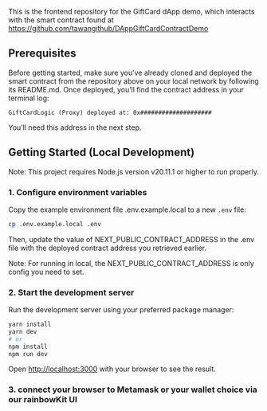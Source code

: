 This is the frontend repository for the GiftCard dApp demo, which interacts with the smart contract found at
https://github.com/tawangithub/DAppGiftCardContractDemo

## Prerequisites
Before getting started, make sure you’ve already cloned and deployed the smart contract from the repository above on your local network by following its README.md.
Once deployed, you’ll find the contract address in your terminal log:
```
GiftCardLogic (Proxy) deployed at: 0x####################
```

You’ll need this address in the next step.

## Getting Started (Local Development)

Note: This project requires Node.js version v20.11.1 or higher to run properly.

### 1. Configure environment variables

Copy the example environment file .env.example.local to a new `.env` file:

```bash
cp .env.example.local .env
```

Then, update the value of NEXT_PUBLIC_CONTRACT_ADDRESS in the .env file with the deployed contract address you retrieved earlier.

Note: For running in local, the NEXT_PUBLIC_CONTRACT_ADDRESS is only config you need to set.

### 2. Start the development server
Run the development server using your preferred package manager:


```bash
yarn install
yarn dev
# or
npm install
npm run dev
```

Open [http://localhost:3000](http://localhost:3000) with your browser to see the result.

### 3. connect your browser to Metamask or your wallet choice via our rainbowKit UI